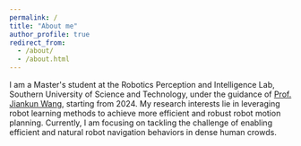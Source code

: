 ```yaml
---
permalink: /
title: "About me"
author_profile: true
redirect_from: 
  - /about/
  - /about.html
---
```


I am a Master's student at the Robotics Perception and Intelligence Lab, Southern University of Science and Technology, under the guidance of [Prof. Jiankun Wang](https://scholar.google.com/citations?user=08U8joq2FOQC&hl=en&oi=ao), starting from 2024. My research interests lie in leveraging robot learning methods to achieve more efficient and robust robot motion planning. Currently, I am focusing on tackling the challenge of enabling efficient and natural robot navigation behaviors in dense human crowds.
